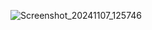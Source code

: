 ![Screenshot_20241107_125746](https://github.com/user-attachments/assets/466f9254-741a-4deb-8341-db78613b1f24)
